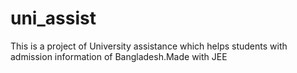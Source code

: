 # uni_assist
This is a project of University assistance which helps students with admission information of Bangladesh.Made with JEE
